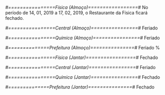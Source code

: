 
*#================Física (Almoço)=================#*
No período de 14, 01, 2019 a 17, 02, 2019, o Restaurante da Física ficará fechado.

*#================Central (Almoço)================#*
Feriado

*#================Química (Almoço)================#*
Feriado

*#==============Prefeitura (Almoço)===============#*
Feriado
%

*#================Física (Jantar)=================#*
Fechado

*#================Central (Jantar)================#*
Feriado

*#================Química (Jantar)================#*
Fechado

*#==============Prefeitura (Jantar)===============#*
Fechado

